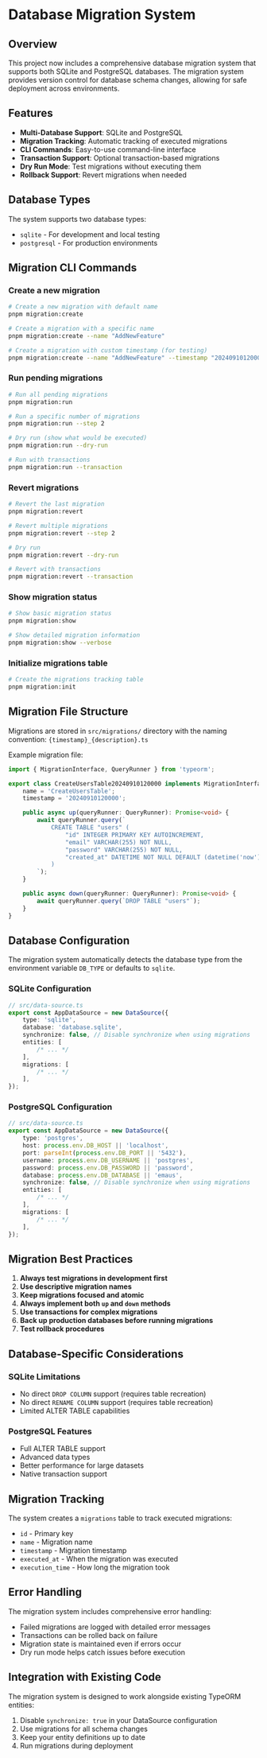 # Database Migration System

## Overview

This project now includes a comprehensive database migration system that supports both SQLite and PostgreSQL databases. The migration system provides version control for database schema changes, allowing for safe deployment across environments.

## Features

- **Multi-Database Support**: SQLite and PostgreSQL
- **Migration Tracking**: Automatic tracking of executed migrations
- **CLI Commands**: Easy-to-use command-line interface
- **Transaction Support**: Optional transaction-based migrations
- **Dry Run Mode**: Test migrations without executing them
- **Rollback Support**: Revert migrations when needed

## Database Types

The system supports two database types:

- `sqlite` - For development and local testing
- `postgresql` - For production environments

## Migration CLI Commands

### Create a new migration

```bash
# Create a new migration with default name
pnpm migration:create

# Create a migration with a specific name
pnpm migration:create --name "AddNewFeature"

# Create a migration with custom timestamp (for testing)
pnpm migration:create --name "AddNewFeature" --timestamp "20240910120000"
```

### Run pending migrations

```bash
# Run all pending migrations
pnpm migration:run

# Run a specific number of migrations
pnpm migration:run --step 2

# Dry run (show what would be executed)
pnpm migration:run --dry-run

# Run with transactions
pnpm migration:run --transaction
```

### Revert migrations

```bash
# Revert the last migration
pnpm migration:revert

# Revert multiple migrations
pnpm migration:revert --step 2

# Dry run
pnpm migration:revert --dry-run

# Revert with transactions
pnpm migration:revert --transaction
```

### Show migration status

```bash
# Show basic migration status
pnpm migration:show

# Show detailed migration information
pnpm migration:show --verbose
```

### Initialize migrations table

```bash
# Create the migrations tracking table
pnpm migration:init
```

## Migration File Structure

Migrations are stored in `src/migrations/` directory with the naming convention:
`{timestamp}_{description}.ts`

Example migration file:

```typescript
import { MigrationInterface, QueryRunner } from 'typeorm';

export class CreateUsersTable20240910120000 implements MigrationInterface {
	name = 'CreateUsersTable';
	timestamp = '20240910120000';

	public async up(queryRunner: QueryRunner): Promise<void> {
		await queryRunner.query(`
            CREATE TABLE "users" (
                "id" INTEGER PRIMARY KEY AUTOINCREMENT,
                "email" VARCHAR(255) NOT NULL,
                "password" VARCHAR(255) NOT NULL,
                "created_at" DATETIME NOT NULL DEFAULT (datetime('now'))
            )
        `);
	}

	public async down(queryRunner: QueryRunner): Promise<void> {
		await queryRunner.query(`DROP TABLE "users"`);
	}
}
```

## Database Configuration

The migration system automatically detects the database type from the environment variable `DB_TYPE` or defaults to `sqlite`.

### SQLite Configuration

```typescript
// src/data-source.ts
export const AppDataSource = new DataSource({
	type: 'sqlite',
	database: 'database.sqlite',
	synchronize: false, // Disable synchronize when using migrations
	entities: [
		/* ... */
	],
	migrations: [
		/* ... */
	],
});
```

### PostgreSQL Configuration

```typescript
// src/data-source.ts
export const AppDataSource = new DataSource({
	type: 'postgres',
	host: process.env.DB_HOST || 'localhost',
	port: parseInt(process.env.DB_PORT || '5432'),
	username: process.env.DB_USERNAME || 'postgres',
	password: process.env.DB_PASSWORD || 'password',
	database: process.env.DB_DATABASE || 'emaus',
	synchronize: false, // Disable synchronize when using migrations
	entities: [
		/* ... */
	],
	migrations: [
		/* ... */
	],
});
```

## Migration Best Practices

1. **Always test migrations in development first**
2. **Use descriptive migration names**
3. **Keep migrations focused and atomic**
4. **Always implement both `up` and `down` methods**
5. **Use transactions for complex migrations**
6. **Back up production databases before running migrations**
7. **Test rollback procedures**

## Database-Specific Considerations

### SQLite Limitations

- No direct `DROP COLUMN` support (requires table recreation)
- No direct `RENAME COLUMN` support (requires table recreation)
- Limited ALTER TABLE capabilities

### PostgreSQL Features

- Full ALTER TABLE support
- Advanced data types
- Better performance for large datasets
- Native transaction support

## Migration Tracking

The system creates a `migrations` table to track executed migrations:

- `id` - Primary key
- `name` - Migration name
- `timestamp` - Migration timestamp
- `executed_at` - When the migration was executed
- `execution_time` - How long the migration took

## Error Handling

The migration system includes comprehensive error handling:

- Failed migrations are logged with detailed error messages
- Transactions can be rolled back on failure
- Migration state is maintained even if errors occur
- Dry run mode helps catch issues before execution

## Integration with Existing Code

The migration system is designed to work alongside existing TypeORM entities:

1. Disable `synchronize: true` in your DataSource configuration
2. Use migrations for all schema changes
3. Keep your entity definitions up to date
4. Run migrations during deployment
